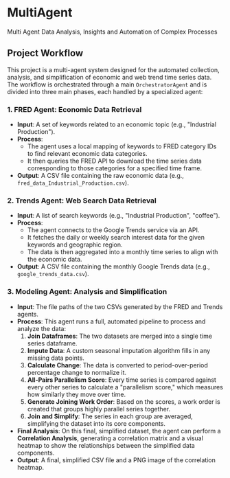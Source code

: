 # MultiAgent
Multi Agent Data Analysis, Insights and Automation of Complex Processes
## Project Workflow

This project is a multi-agent system designed for the automated collection, analysis, and simplification of economic and web trend time series data. The workflow is orchestrated through a main `OrchestratorAgent` and is divided into three main phases, each handled by a specialized agent:

### 1. FRED Agent: Economic Data Retrieval

- **Input**: A set of keywords related to an economic topic (e.g., "Industrial Production").
- **Process**:
  - The agent uses a local mapping of keywords to FRED category IDs to find relevant economic data categories.
  - It then queries the FRED API to download the time series data corresponding to those categories for a specified time frame.
- **Output**: A CSV file containing the raw economic data (e.g., `fred_data_Industrial_Production.csv`).

### 2. Trends Agent: Web Search Data Retrieval

- **Input**: A list of search keywords (e.g., "Industrial Production", "coffee").
- **Process**:
  - The agent connects to the Google Trends service via an API.
  - It fetches the daily or weekly search interest data for the given keywords and geographic region.
  - The data is then aggregated into a monthly time series to align with the economic data.
- **Output**: A CSV file containing the monthly Google Trends data (e.g., `google_trends_data.csv`).

### 3. Modeling Agent: Analysis and Simplification

- **Input**: The file paths of the two CSVs generated by the FRED and Trends agents.
- **Process**: This agent runs a full, automated pipeline to process and analyze the data:
  1.  **Join Dataframes**: The two datasets are merged into a single time series dataframe.
  2.  **Impute Data**: A custom seasonal imputation algorithm fills in any missing data points.
  3.  **Calculate Change**: The data is converted to period-over-period percentage change to normalize it.
  4.  **All-Pairs Parallelism Score**: Every time series is compared against every other series to calculate a "parallelism score," which measures how similarly they move over time.
  5.  **Generate Joining Work Order**: Based on the scores, a work order is created that groups highly parallel series together.
  6.  **Join and Simplify**: The series in each group are averaged, simplifying the dataset into its core components.
- **Final Analysis**: On this final, simplified dataset, the agent can perform a **Correlation Analysis**, generating a correlation matrix and a visual heatmap to show the relationships between the simplified data components.
- **Output**: A final, simplified CSV file and a PNG image of the correlation heatmap.
